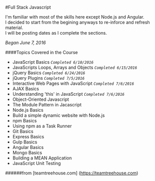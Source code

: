 #Full Stack Javascript

I'm familiar with most of the skills here except Node.js and Angular.  
I decided to start from the begining anyways to re-inforce and refresh material.  
I will be posting dates as I complete the sections.

*Began June 7, 2016*

####Topics Covered in the Course
* JavaScript Basics *```Completed 6/10/2016```*
* JavaScripts Loops, Arrays and Objects *```Completed 6/15/2016```*
* jQuery Basics *```Completed 6/24/2016```*
* jQuery Plugins *```Completed 7/5/2016```*
* Interactive Web Pages with JavaScript *```Completed 7/6/2016```*
* AJAX Basics
* Understanding 'this' in JavaScript *```Completed 7/6/2016```*
* Object-Oriented Javascript
* The Module Pattern in Jacascript
* Node.js Basics
* Build a simple dynamic website with Node.js
* npm Basics
* Using npm as a Task Runner
* Git Basics
* Express Basics
* Gulp Basics
* Angular Basics
* Mongo Basics
* Building a MEAN Application
* JavaScript Unit Testing

######from [teamtreehouse.com] (https://teamtreehouse.com)
